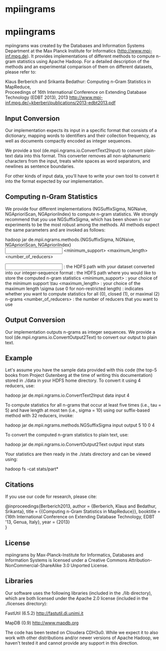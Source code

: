 mpiingrams
==========

# mpiingrams

mpiingrams was created by the Databases and Information Systems Department
at the Max Planck Institute for Informatics (http://www.mpi-inf.mpg.de). It 
provides implementations of different methods to compute n-gram statistics
using Apache Hadoop. For a detailed description of the methods and an
experimental comparison of them on different datasets, please refer to:

Klaus Berberich and Srikanta Bedathur: Computing n-Gram Statistics in MapReduce,\
Proceedings of 16th International Conference on Extending Database Technology (EDBT 2013),
2013
http://www.mpi-inf.mpg.de/~kberberi/publications/2013-edbt2013.pdf

## Input Conversion

Our implementation expects its input in a specific format that consists of a 
dictionary, mapping words to identifiers and their collection frequency, as 
well as documents compactly encoded as integer sequences.

We provide a tool (de.mpii.ngrams.io.ConvertText2Input) to convert plain-text
data into this format. This converter removes all non-alphanumeric characters
from the input, treats white spaces as word separators, and newlines as
sentence boundaries.

For other kinds of input data, you'll have to write your own tool to convert it
into the format expected by our implementation.

## Computing n-Gram Statistics

We provide four different implementations (NGSuffixSigma, NGNaive, NGAprioriScan, 
NGAprioriIndex) to compute n-gram statistics. We strongly recommend that you use
NGSuffixSigma, which has been shown in our experiments to be the most robust
among the methods. All methods expect the same parameters and are invoked as follows:

hadoop jar de.mpii.ngrams.methods.{NGSuffixSigma, NGNaive, NGAprioriScan, NGAprioriIndex}\
 <input> <output> <minimum_support> <maximum_length> <type> <number_of_reducers>

<input> : the HDFS path with your dataset converted into our integer-sequence format
<output> : the HDFS path where you would like to store the computed n-gram statistics
<minimum_support> : your choice of the minimum support \tau
<maximum_length> : your choice of the maximum length \sigma (use 0 for non-restricted length)
<type> : indicates whether you want to compute statistics for all (0), closed (1), or maximal (2) n-grams
<number_of_reducers> : the number of reducers that you want to use

## Output Conversion

Our implementation outputs n-grams as integer sequences. We provide a tool 
(de.mpii.ngrams.io.ConvertOutput2Text) to convert our output to plain text.

## Example

Let's assume you have the sample data provided with this code (the top-5 books 
from Project Gutenberg at the time of writing this documentation) stored in 
./data in your HDFS home directory. To convert it using 4 reducers, use:

hadoop jar de.mpii.ngrams.io.ConvertText2Input data input 4

To compute statistics for all n-grams that occur at least five times
(i.e., tau = 5) and have length at most ten (i.e., sigma = 10) using our
suffix-based method with 32 reducers, invoke:

hadoop jar de.mpii.ngrams.methods.NGSuffixSigma input output 5 10 0 4

To convert the computed n-gram statistics to plain text, use:

hadoop jar de.mpii.ngrams.io.ConvertOutput2Text output input stats

Your statistics are then ready in the ./stats directory and can be viewed using:

hadoop fs -cat stats/part*

## Citations

If you use our code for research, please cite:

@inproceedings{Berberich2013,
  author = {Berberich, Klaus and Bedathur, Srikanta},
  title = {{Computing n-Gram Statistics in MapReduce}},
  booktitle = {16th International Conference on Extending Database Technology, EDBT '13, Genua, Italy},
  year = {2013}  
}

## License

mpiingrams by Max-Planck-Institute for Informatics, Databases 
and Information Systems is licensed under a Creative Commons 
Attribution-NonCommercial-ShareAlike 3.0 Unported License.

## Libraries

Our software uses the following libraries (included in the ./lib directory),
which are both licensed under the Apache 2.0 license (included in the 
./licenses directory):

FastUtil (6.5.2)
http://fastutil.di.unimi.it

MapDB (0.9)
http://www.mapdb.org

The code has been tested on Cloudera CDH3u0. While we expect it to also work
with other distributions and/or newer versions of Apache Hadoop, we haven't 
tested it and cannot provide any support in this direction.